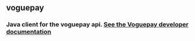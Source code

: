 ## voguepay

### Java client for the voguepay api. [See the Voguepay developer documentation](https://voguepay.com/developers)



